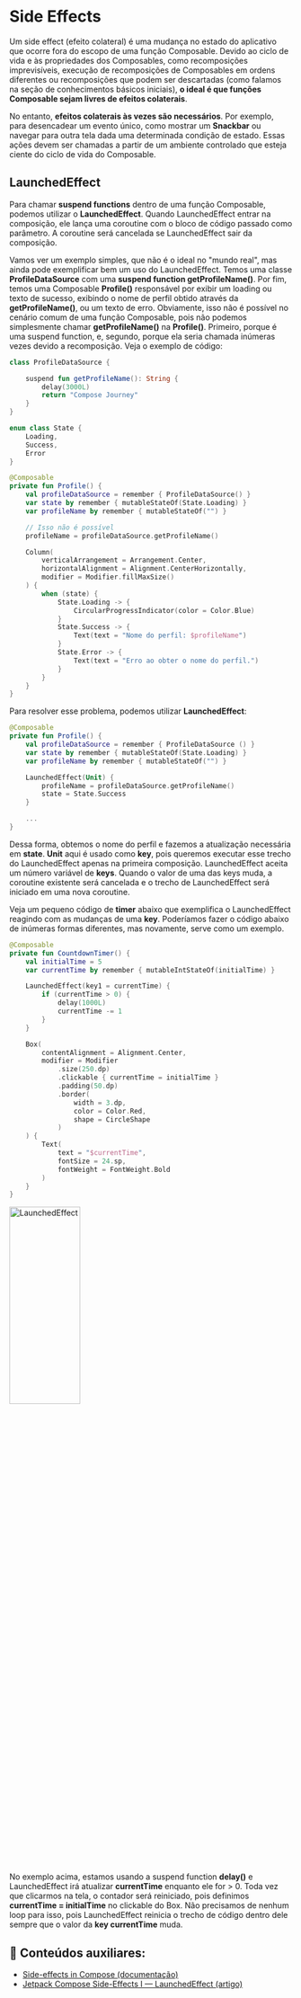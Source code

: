 # Side Effects

Um side effect (efeito colateral) é uma mudança no estado do aplicativo que ocorre fora do escopo de uma função Composable. Devido ao ciclo de vida e às propriedades dos Composables, como recomposições imprevisíveis, execução de recomposições de Composables em ordens diferentes ou recomposições que podem ser descartadas (como falamos na seção de conhecimentos básicos iniciais), **o ideal é que funções Composable sejam livres de efeitos colaterais**.

No entanto, **efeitos colaterais às vezes são necessários**. Por exemplo, para desencadear um evento único, como mostrar um **Snackbar** ou navegar para outra tela dada uma determinada condição de estado. Essas ações devem ser chamadas a partir de um ambiente controlado que esteja ciente do ciclo de vida do Composable.

## LaunchedEffect

Para chamar **suspend functions** dentro de uma função Composable, podemos utilizar o **LaunchedEffect**. Quando LaunchedEffect entrar na composição, ele lança uma coroutine com o bloco de código passado como parâmetro. A coroutine será cancelada se LaunchedEffect sair da composição.

Vamos ver um exemplo simples, que não é o ideal no "mundo real", mas ainda pode exemplificar bem um uso do LaunchedEffect. Temos uma classe **ProfileDataSource** com uma **suspend function getProfileName()**. Por fim, temos uma Composable **Profile()** responsável por exibir um loading ou texto de sucesso, exibindo o nome de perfil obtido através da **getProfileName()**, ou um texto de erro. Obviamente, isso não é possível no cenário comum de uma função Composable, pois não podemos simplesmente chamar **getProfileName()** na **Profile()**. Primeiro, porque é uma suspend function, e, segundo, porque ela seria chamada inúmeras vezes devido a recomposição. Veja o exemplo de código:

```kotlin
class ProfileDataSource {

    suspend fun getProfileName(): String {
        delay(3000L)
        return "Compose Journey"
    }
}

enum class State {
    Loading,
    Success,
    Error
}

@Composable
private fun Profile() {
    val profileDataSource = remember { ProfileDataSource() }
    var state by remember { mutableStateOf(State.Loading) }
    var profileName by remember { mutableStateOf("") }

    // Isso não é possível
    profileName = profileDataSource.getProfileName()

    Column(
        verticalArrangement = Arrangement.Center,
        horizontalAlignment = Alignment.CenterHorizontally,
        modifier = Modifier.fillMaxSize()
    ) {
        when (state) {
            State.Loading -> {
                CircularProgressIndicator(color = Color.Blue)
            }
            State.Success -> {
                Text(text = "Nome do perfil: $profileName")
            }
            State.Error -> {
                Text(text = "Erro ao obter o nome do perfil.")
            }
        }
    }
}
```

Para resolver esse problema, podemos utilizar **LaunchedEffect**:

```kotlin
@Composable
private fun Profile() {
    val profileDataSource = remember { ProfileDataSource () }
    var state by remember { mutableStateOf(State.Loading) }
    var profileName by remember { mutableStateOf("") }

    LaunchedEffect(Unit) {
        profileName = profileDataSource.getProfileName()
        state = State.Success
    }

    ...
}
```

Dessa forma, obtemos o nome do perfil e fazemos a atualização necessária em **state**. **Unit** aqui é usado como **key**, pois queremos executar esse trecho do LaunchedEffect apenas na primeira composição. LaunchedEffect aceita um número variável de **keys**. Quando o valor de uma das keys muda, a coroutine existente será cancelada e o trecho de LaunchedEffect será iniciado em uma nova coroutine.

Veja um pequeno código de **timer** abaixo que exemplifica o LaunchedEffect reagindo com as mudanças de uma **key**. Poderíamos fazer o código abaixo de inúmeras formas diferentes, mas novamente, serve como um exemplo.

```kotlin
@Composable
private fun CountdownTimer() {
    val initialTime = 5
    var currentTime by remember { mutableIntStateOf(initialTime) }

    LaunchedEffect(key1 = currentTime) {
        if (currentTime > 0) {
            delay(1000L)
            currentTime -= 1
        }
    }

    Box(
        contentAlignment = Alignment.Center,
        modifier = Modifier
            .size(250.dp)
            .clickable { currentTime = initialTime }
            .padding(50.dp)
            .border(
                width = 3.dp,
                color = Color.Red,
                shape = CircleShape
            )
    ) {
        Text(
            text = "$currentTime",
            fontSize = 24.sp,
            fontWeight = FontWeight.Bold
        )
    }
}
```

<img src="../launched-effect/img-01.gif" alt="LaunchedEffect" width="50%" height="30%"/>

No exemplo acima, estamos usando a suspend function **delay()** e LaunchedEffect irá atualizar **currentTime** enquanto ele for > 0. Toda vez que clicarmos na tela, o contador será reiniciado, pois definimos **currentTime = initialTime** no clickable do Box. Não precisamos de nenhum loop para isso, pois LaunchedEffect reinicia o trecho de código dentro dele sempre que o valor da **key currentTime** muda.

## :link: Conteúdos auxiliares:
- [Side-effects in Compose (documentação)](https://developer.android.com/jetpack/compose/side-effects)
- [Jetpack Compose Side-Effects I — LaunchedEffect (artigo)](https://proandroiddev.com/jetpack-compose-side-effects-launchedeffect-59d2330d7834)